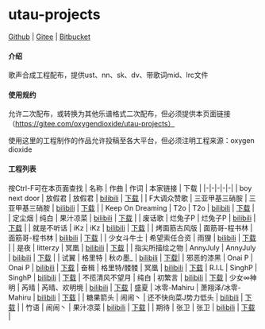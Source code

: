 # utau-projects

[Github](https://github.com/oxygen-dioxide/utau-projects) | [Gitee](https://gitee.com/oxygendioxide/utau-projects) | [Bitbucket](https://bitbucket.org/oxygendioxide/utau-projects/)

#### 介绍
歌声合成工程配布，提供ust、nn、sk、dv、带歌词mid、lrc文件

#### 使用规约
允许二次配布，或转换为其他乐谱格式二次配布，但必须提供本页面链接（https://gitee.com/oxygendioxide/utau-projects）

使用这里的工程制作的作品允许投稿至各大平台，但必须注明工程来源：oxygen dioxide

#### 工程列表
按Ctrl-F可在本页面查找
| 名称 | 作曲 | 作词 | 本家链接 | 下载 |
|-|-|-|-|-|
| boy next door | 放假君 | 放假君 | [bilibili](https://www.bilibili.com/video/av26327977) | [下载](./boy%20next%20door) |
| F大调众赞歌 | 三亚甲基三硝胺 | 三亚甲基三硝胺 | [bilibili](https://www.bilibili.com/video/av39884712) | [下载](./F%E5%A4%A7%E8%B0%83%E4%BC%97%E8%B5%9E%E6%AD%8C) |
| Keep On Dreaming | T2o | T2o | [bilibili](https://www.bilibili.com/video/av3495177) | [下载](./Keep%20On%20Dreaming) |
| 定尘烟 | 纯白 | 果汁凉菜 | [bilibili](https://www.bilibili.com/video/av18125546) | [下载](./%E5%AE%9A%E5%B0%98%E7%83%9F) |
| 废话歌 | 烂兔子P | 烂兔子P | [bilibili](https://www.bilibili.com/video/av602062) | [下载](./%E5%BA%9F%E8%AF%9D%E6%AD%8C) |
| 就是不听话 | iKz | iKz | [bilibili](https://www.bilibili.com/video/av14969866) | [下载](./%E5%B0%B1%E6%98%AF%E4%B8%8D%E5%90%AC%E8%AF%9D) |
| 烤面筋古风版 | 面筋哥-程书林 | 面筋哥-程书林 | [bilibili](https://www.bilibili.com/video/av23004780) | [下载](./%E7%83%A4%E9%9D%A2%E7%AD%8B%E5%8F%A4%E9%A3%8E%E7%89%88) |
| 少女斗牛士 | 希望索任合资 | 雨狸 | [bilibili](https://www.bilibili.com/video/av8370772) | [下载](./%E5%B0%91%E5%A5%B3%E6%96%97%E7%89%9B%E5%A3%AB) |
| 是夜 | litterzy | 冥凰 | [bilibili](https://www.bilibili.com/video/av8072755) | [下载](./%E6%98%AF%E5%A4%9C) |
| 指尖所描绘之物 | AnnyJuly | AnnyJuly | [bilibili](https://www.bilibili.com/video/av54764560) | [下载](./%E6%8C%87%E5%B0%96%E6%89%80%E6%8F%8F%E7%BB%98%E4%B9%8B%E7%89%A9) |
| 试翼 | 格里特 | 秋の墨_ | [bilibili](https://www.bilibili.com/video/BV1ZK4y1b7Vk) | [下载](./%E8%AF%95%E7%BF%BC)|
| 邪恶的漆黑 | Onai P | Onai P | [bilibili](https://www.bilibili.com/video/BV1np4y1D7ws) | [下载](./%E9%82%AA%E6%81%B6%E7%9A%84%E6%BC%86%E9%BB%91)
| 奋楫 | 格里特/髅髅 | 冥凰 | [bilibili](https://www.bilibili.com/video/BV1xJ411x754) | [下载](./%E5%A5%8B%E6%A5%AB)
| R.I.L | SinghP | SinghP | [bilibili](https://www.bilibili.com/video/BV1EA411e7mL) | [下载](./RIL)
| 不揽清风不望月 | 纯白 | 初繁言 | [bilibili](https://www.bilibili.com/video/BV1Fp4y1S7vd) | [下载](./%E4%B8%8D%E6%8F%BD%E6%B8%85%E9%A3%8E%E4%B8%8D%E6%9C%9B%E6%9C%88)
| 少女∞神明 | 芮晴 | 芮晴、欢明境 | [bilibili](https://www.bilibili.com/video/BV1Ch411o7MZ) | [下载](./%E5%B0%91%E5%A5%B3%E7%A5%9E%E6%98%8E)
| 盛夏 | 冰零-Mahiru | 萧翔泽/冰零-Mahiru | [bilibili](https://www.bilibili.com/video/av201773213) | [下载](./%E7%9B%9B%E5%A4%8F) |
| 糖果箭头 | 闹闹丶 | 还不快向菜J势力低头 | [bilibili](https://www.bilibili.com/video/av584586390) | [下载](./%E7%B3%96%E6%9E%9C%E7%AE%AD%E5%A4%B4) |
| 竹语 | 闹闹丶 | 果汁凉菜 | [bilibili](https://www.bilibili.com/video/av969746070) | [下载](./%E7%AB%B9%E8%AF%AD) |
| 期待 | 张卫 | 张卫 | [bilibili](https://www.bilibili.com/video/av457733605) | [下载](./%E6%9C%9F%E5%BE%85) |